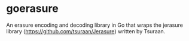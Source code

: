 goerasure
=========

An erasure encoding and decoding library in Go that wraps the jerasure library (https://github.com/tsuraan/Jerasure) written by Tsuraan.
